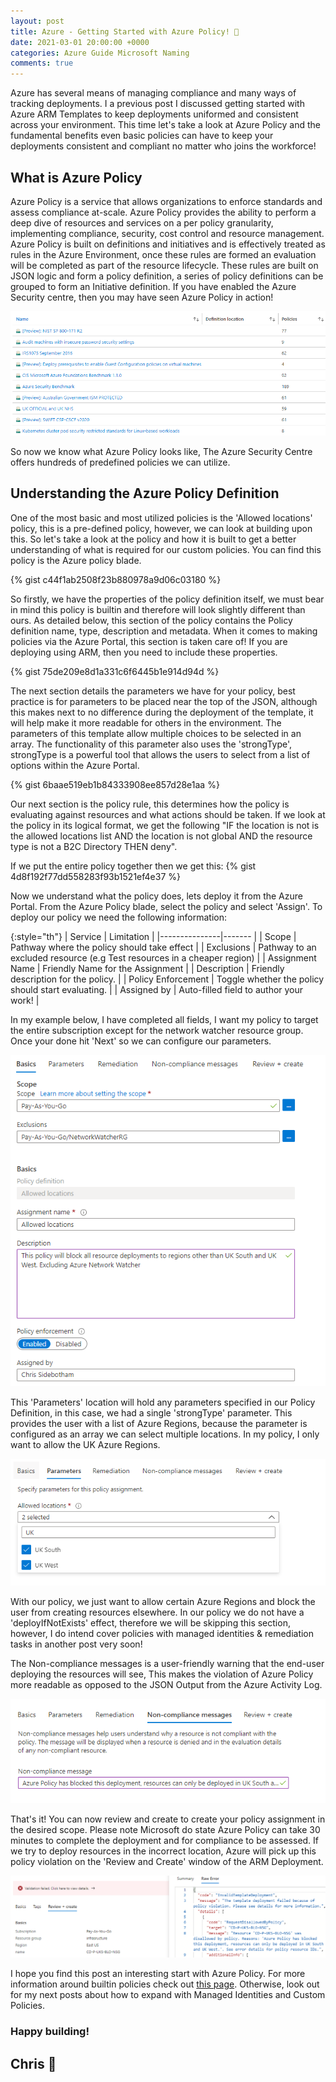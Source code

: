 ```yaml
---
layout: post
title: Azure - Getting Started with Azure Policy! 📃 
date: 2021-03-01 20:00:00 +0000
categories: Azure Guide Microsoft Naming
comments: true
---
```


Azure has several means of managing compliance and many ways of tracking deployments. I a previous post I discussed getting started with Azure ARM Templates to keep deployments uniformed and consistent across your environment. This time let's take a look at Azure Policy and the fundamental benefits even basic policies can have to keep your deployments consistent and compliant no matter who joins the workforce!

## What is Azure Policy
Azure Policy is a service that allows organizations to enforce standards and assess compliance at-scale. Azure Policy provides the ability to perform a deep dive of resources and services on a per policy granularity, implementing compliance, security, cost control and resource management. Azure Policy is built on definitions and initiatives and is effectively treated as rules in the Azure Environment, once these rules are formed an evaluation will be completed as part of the resource lifecycle. These rules are built on JSON logic and form a policy definition, a series of policy definitions can be grouped to form an Initiative definition. If you have enabled the Azure Security centre, then you may have seen Azure Policy in action! 

![Azure Policy](/assets/03/Policy-Default.png)

So now we know what Azure Policy looks like, The Azure Security Centre offers hundreds of predefined policies we can utilize.

## Understanding the Azure Policy Definition
One of the most basic and most utilized policies is the 'Allowed locations' policy, this is a pre-defined policy, however, we can look at building upon this. So let's take a look at the policy and how it is built to get a better understanding of what is required for our custom policies. You can find this policy is the Azure policy blade.

{% gist c44f1ab2508f23b880978a9d06c03180 %}

So firstly, we have the properties of the policy definition itself, we must bear in mind this policy is builtin and therefore will look slightly different than ours. As detailed below, this section of the policy contains the Policy definition name, type, description and metadata. When it comes to making policies via the Azure Portal, this section is taken care of! If you are deploying using ARM, then you need to include these properties.

{% gist 75de209e8d1a331c6f6445b1e914d94d %}

The next section details the parameters we have for your policy, best practice is for parameters to be placed near the top of the JSON, although this makes next to no difference during the deployment of the template, it will help make it more readable for others in the environment. The parameters of this template allow multiple choices to be selected in an array. The functionality of this parameter also uses the 'strongType', strongType is a powerful tool that allows the users to select from a list of options within the Azure Portal.

{% gist 6baae519eb1b84333908ee857d28e1aa %}

Our next section is the policy rule, this determines how the policy is evaluating against resources and what actions should be taken. If we look at the policy in its logical format, we get the following "IF the location is not is the allowed locations list AND the location is not global AND the resource type is not a B2C Directory THEN deny". 

If we put the entire policy together then we get this: 
{% gist 4d8f192f77dd558283f93b1521ef4e37 %}

Now we understand what the policy does, lets deploy it from the Azure Portal. From the Azure Policy blade, select the policy and select 'Assign'. To deploy our policy we need the following information: 

{:style="th"}
|    Service    | Limitation        |
|---------------|-------	       |
| Scope	        | Pathway where the policy should take effect   	    |
| Exclusions    | Pathway to an excluded resource (e.g Test resources in a cheaper region)    	    |
| Assignment Name   	| Friendly Name for the Assignment   	     |
| Description  	        | Friendly description for the policy.         |
| Policy Enforcement    | Toggle whether the policy should start evaluating.   |
| Assigned by   | Auto-filled field to author your work! |

In my example below, I have completed all fields, I want my policy to target the entire subscription except for the network watcher resource group. Once your done hit 'Next' so we can configure our parameters.

![Policy-Location-Config](/assets/03/Policy-Locations-Assignment.png)

This 'Parameters' location will hold any parameters specified in our Policy Definition, in this case, we had a single 'strongType' parameter. This provides the user with a list of Azure Regions, because the parameter is configured as an array we can select multiple locations. In my policy, I only want to allow the UK Azure Regions. 

![Policy-Location-Config](/assets/03/Policy-Locations-Assignment-Parameters.png)

With our policy, we just want to allow certain Azure Regions and block the user from creating resources elsewhere. In our policy we do not have a 'deployIfNotExists' effect, therefore we will be skipping this section, however, I do intend cover policies with managed identities & remediation tasks in another post very soon! 

The Non-compliance messages is a user-friendly warning that the end-user deploying the resources will see, This makes the violation of Azure Policy more readable as opposed to the JSON Output from the Azure Activity Log. 

![Policy-Location-Config](/assets/03/Policy-Locations-Assignment-Compliance.png)

That's it! You can now review and create to create your policy assignment in the desired scope. Please note Microsoft do state Azure Policy can take 30 minutes to complete the deployment and for compliance to be assessed. If we try to deploy resources in the incorrect location, Azure will pick up this policy violation on the 'Review and Create' window of the ARM Deployment. 

![Policy-Location-Config](/assets/03/Policy-Locations-Assignment-Error.png)

I hope you find this post an interesting start with Azure Policy. For more information around builtin policies check out [this page](https://docs.microsoft.com/en-us/azure/governance/policy/samples/built-in-policies). Otherwise, look out for my next posts about how to expand with Managed Identities and Custom Policies. 


### Happy building! 

## Chris 👋

